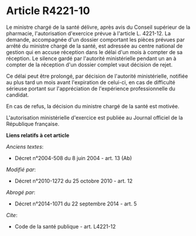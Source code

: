 # Article R4221-10

Le ministre chargé de la santé délivre, après avis du Conseil supérieur de la pharmacie, l'autorisation d'exercice prévue à
l'article L. 4221-12. La demande, accompagnée d'un dossier comportant les pièces prévues par arrêté du ministre chargé de la
santé, est adressée au centre national de gestion qui en accuse réception dans le délai d'un mois à compter de sa réception.
Le silence gardé par l'autorité ministérielle pendant un an à compter de la réception d'un dossier complet vaut décision de
rejet. 

Ce délai peut être prolongé, par décision de l'autorité ministérielle, notifiée au plus tard un mois avant l'expiration de
celui-ci, en cas de difficulté sérieuse portant sur l'appréciation de l'expérience professionnelle du candidat. 

En cas de refus, la décision du ministre chargé de la santé est motivée.

L'autorisation ministérielle d'exercice est publiée au Journal officiel de la République française.

**Liens relatifs à cet article**

_Anciens textes_:

  - Décret n°2004-508 du 8 juin 2004 - art. 13 (Ab)

_Modifié par_:

  - Décret n°2010-1272 du 25 octobre 2010 - art. 12

_Abrogé par_:

  - Décret n°2014-1071 du 22 septembre 2014 - art. 5

_Cite_:

  - Code de la santé publique - art. L4221-12

